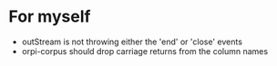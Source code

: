 # For myself
- outStream is not throwing either the 'end' or 'close' events
- orpi-corpus should drop carriage returns from the column names

